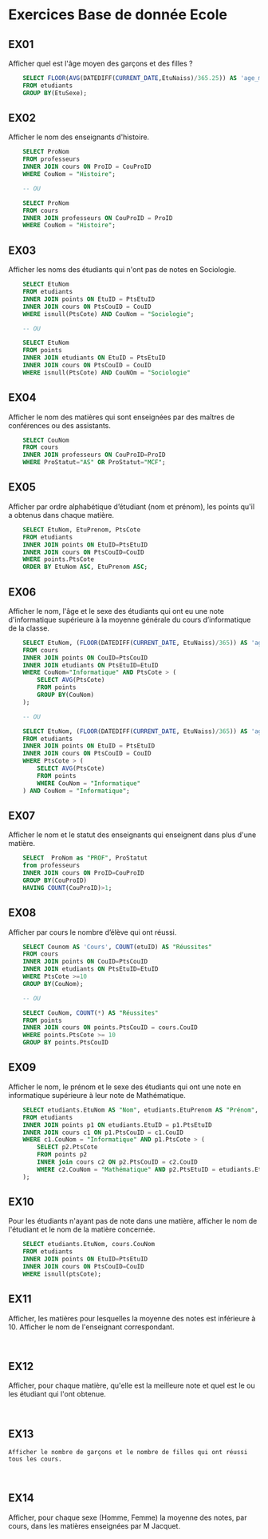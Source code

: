 # Exercices Base de donnée Ecole
## EX01
Afficher quel est l'âge moyen des garçons et des filles ?
```SQL
	SELECT FLOOR(AVG(DATEDIFF(CURRENT_DATE,EtuNaiss)/365.25)) AS 'age_moyen', EtuSexe
	FROM etudiants
	GROUP BY(EtuSexe);
```

## EX02
Afficher le nom des enseignants d'histoire.
```SQL
	SELECT ProNom
	FROM professeurs
	INNER JOIN cours ON ProID = CouProID
	WHERE CouNom = "Histoire";

	-- OU

	SELECT ProNom
	FROM cours 
	INNER JOIN professeurs ON CouProID = ProID 
	WHERE CouNom = "Histoire";
```

## EX03
Afficher les noms des étudiants qui n'ont pas de notes en Sociologie.
```SQL
	SELECT EtuNom
	FROM etudiants
	INNER JOIN points ON EtuID = PtsEtuID
	INNER JOIN cours ON PtsCouID = CouID
	WHERE isnull(PtsCote) AND CouNom = "Sociologie";

	-- OU

	SELECT EtuNom 
	FROM points 
	INNER JOIN etudiants ON EtuID = PtsEtuID 
	INNER JOIN cours ON PtsCouID = CouID 
	WHERE isnull(PtsCote) AND CouNOm = "Sociologie"
```

## EX04
Afficher le nom des matières qui sont enseignées par des maîtres de conférences ou des assistants.
```SQL
	SELECT CouNom
	FROM cours
	INNER JOIN professeurs ON CouProID=ProID
	WHERE ProStatut="AS" OR ProStatut="MCF";
```

## EX05
Afficher par ordre alphabétique d’étudiant (nom et prénom), les points qu'il a obtenus dans chaque matière.
```SQL
	SELECT EtuNom, EtuPrenom, PtsCote
	FROM etudiants
	INNER JOIN points ON EtuID=PtsEtuID
	INNER JOIN cours ON PtsCouID=CouID
	WHERE points.PtsCote
	ORDER BY EtuNom ASC, EtuPrenom ASC;
```

## EX06
Afficher le nom, l'âge et le sexe des étudiants qui ont eu une note d'informatique supérieure
    à la moyenne générale du cours d’informatique de la classe.
```SQL
	SELECT EtuNom, (FLOOR(DATEDIFF(CURRENT_DATE, EtuNaiss)/365)) AS 'age', EtuSexe
	FROM cours
	INNER JOIN points ON CouID=PtsCouID
	INNER JOIN etudiants ON PtsEtuID=EtuID
	WHERE CouNom="Informatique" AND PtsCote > (
		SELECT AVG(PtsCote)
		FROM points
		GROUP BY(CouNom)
	);

	-- OU

	SELECT EtuNom, (FLOOR(DATEDIFF(CURRENT_DATE, EtuNaiss)/365)) AS 'age', EtuSexe 
	FROM etudiants 
	INNER JOIN points ON EtuID = PtsEtuID 
	INNER JOIN cours ON PtsCouID = CouID 
	WHERE PtsCote > (
		SELECT AVG(PtsCote) 
		FROM points 
		WHERE CouNom = "Informatique"
	) AND CouNom = "Informatique";
```

## EX07
Afficher le nom et le statut des enseignants qui enseignent dans plus d'une matière.
```SQL
	SELECT  ProNom as "PROF", ProStatut
	from professeurs
	INNER JOIN cours ON ProID=CouProID
	GROUP BY(CouProID)
	HAVING COUNT(CouProID)>1;
```

## EX08
Afficher par cours le nombre d’élève qui ont réussi.
```SQL
	SELECT Counom AS 'Cours', COUNT(etuID) AS "Réussites"
	FROM cours
	INNER JOIN points ON CouID=PtsCouID
	INNER JOIN etudiants ON PtsEtuID=EtuID
	WHERE PtsCote >=10
	GROUP BY(CouNom);

	-- OU

	SELECT CouNom, COUNT(*) AS "Réussites"
	FROM points 
	INNER JOIN cours ON points.PtsCouID = cours.CouID 
	WHERE points.PtsCote >= 10 
	GROUP BY points.PtsCouID
```

## EX09
Afficher le nom, le prénom et le sexe des étudiants qui ont une note en informatique supérieure à leur note de Mathématique.
```SQL
	SELECT etudiants.EtuNom AS "Nom", etudiants.EtuPrenom AS "Prénom", etudiants.EtuSexe AS "Sexe"
	FROM etudiants
	INNER JOIN points p1 ON etudiants.EtuID = p1.PtsEtuID
	INNER JOIN cours c1 ON p1.PtsCouID = c1.CouID
	WHERE c1.CouNom = "Informatique" AND p1.PtsCote > (
		SELECT p2.PtsCote 
		FROM points p2
		INNER join cours c2 ON p2.PtsCouID = c2.CouID
		WHERE c2.CouNom = "Mathématique" AND p2.PtsEtuID = etudiants.EtuID
	);
```

## EX10
Pour les étudiants n'ayant pas de note dans une matière, afficher le nom de l'étudiant et le nom de la matière concernée.
```SQL
	SELECT etudiants.EtuNom, cours.CouNom
	FROM etudiants
	INNER JOIN points ON EtuID=PtsEtuID
	INNER JOIN cours ON PtsCouID=CouID
	WHERE isnull(ptsCote);
```

## EX11
Afficher, les matières pour lesquelles la moyenne des notes est inférieure à 10. Afficher le nom de l'enseignant correspondant.
```SQL
	
```

## EX12
Afficher, pour chaque matière, qu'elle est la meilleure note et quel est le ou les étudiant qui l'ont obtenue.
```SQL
	
```

## EX13
    Afficher le nombre de garçons et le nombre de filles qui ont réussi tous les cours.
```SQL
	
```

## EX14
Afficher, pour chaque sexe (Homme, Femme) la moyenne des notes, par cours, dans les matières enseignées par M Jacquet.
```SQL
	
```

